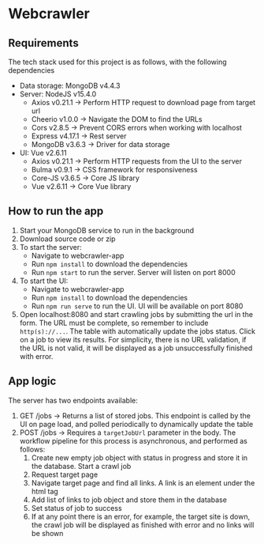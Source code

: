 # Webcrawler
## Requirements
The tech stack used for this project is as follows, with the following dependencies
* Data storage: MongoDB v4.4.3
* Server: NodeJS v15.4.0
    * Axios v0.21.1 -> Perform HTTP request to download page from target url
    * Cheerio v1.0.0 -> Navigate the DOM to find the URLs
    * Cors v2.8.5 -> Prevent CORS errors when working with localhost
    * Express v4.17.1 -> Rest server
    * MongoDB v3.6.3 -> Driver for data storage
* UI: Vue v2.6.11
    * Axios v0.21.1 -> Perform HTTP requests from the UI to the server
    * Bulma v0.9.1 -> CSS framework for responsiveness
    * Core-JS v3.6.5 -> Core JS library
    * Vue v2.6.11 -> Core Vue library
    
## How to run the app
1. Start your MongoDB service to run in the background
2. Download source code or zip
3. To start the server:
    * Navigate to webcrawler-app
    * Run `npm install` to download the dependencies
    * Run `npm start` to run the server. Server will listen on port 8000
4. To start the UI:
    * Navigate to webcrawler-app
    * Run `npm install` to download the dependencies
    * Run `npm run serve` to run the UI. UI will be available on port 8080
5. Open localhost:8080 and start crawling jobs by submitting the url in the form. The URL must be complete, so remember to include `http(s)://...`. The table with automatically update the jobs status. Click on a job to view its results. For simplicity, there is no URL validation, if the URL is not valid, it will be displayed as a job unsuccessfully finished with error.
    
## App logic

The server has two endpoints available:
1. GET /jobs -> Returns a list of stored jobs. This endpoint is called by the UI on page load, and polled periodically to dynamically update the table
2. POST /jobs -> Requires a `targetJobUrl` parameter in the body. The workflow pipeline for this process is asynchronous, and performed as follows:
    1. Create new empty job object with status in progress and store it in the database. Start a crawl job
    2. Request target page
    3. Navigate target page and find all links. A link is an element under the <a> html tag
    4. Add list of links to job object and store them in the database
    5. Set status of job to success
    6. If at any point there is an error, for example, the target site is down, the crawl job will be displayed as finished with error and no links will be shown
